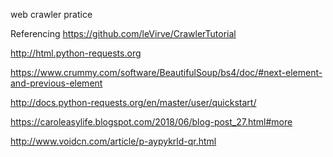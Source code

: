 web crawler pratice

Referencing 
https://github.com/leVirve/CrawlerTutorial

http://html.python-requests.org

https://www.crummy.com/software/BeautifulSoup/bs4/doc/#next-element-and-previous-element

http://docs.python-requests.org/en/master/user/quickstart/

https://caroleasylife.blogspot.com/2018/06/blog-post_27.html#more

http://www.voidcn.com/article/p-aypykrld-qr.html
